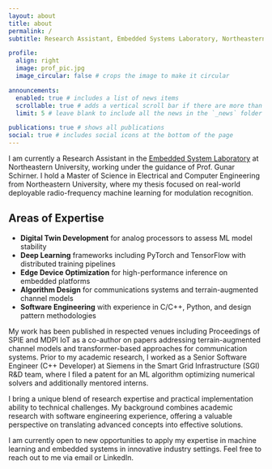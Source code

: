 ```yaml
---
layout: about
title: about
permalink: /
subtitle: Research Assistant, Embedded Systems Laboratory, Northeastern University

profile:
  align: right
  image: prof_pic.jpg
  image_circular: false # crops the image to make it circular

announcements:
  enabled: true # includes a list of news items
  scrollable: true # adds a vertical scroll bar if there are more than 3 news items
  limit: 5 # leave blank to include all the news in the `_news` folder

publications: true # shows all publications
social: true # includes social icons at the bottom of the page
---
```


I am currently a Research Assistant in the [Embedded System Laboratory](https://www.nuesl.org/) at Northeastern University, working under the guidance of Prof. Gunar Schirner. I hold a Master of Science in Electrical and Computer Engineering from Northeastern University, where my thesis focused on real-world deployable radio-frequency machine learning for modulation recognition.

## Areas of Expertise

- **Digital Twin Development** for analog processors to assess ML model stability
- **Deep Learning** frameworks including PyTorch and TensorFlow with distributed training pipelines
- **Edge Device Optimization** for high-performance inference on embedded platforms
- **Algorithm Design** for communications systems and terrain-augmented channel models
- **Software Engineering** with experience in C/C++, Python, and design pattern methodologies

My work has been published in respected venues including Proceedings of SPIE and MDPI IoT as a co-author on papers addressing terrain-augmented channel models and transformer-based approaches for communication systems. Prior to my academic research, I worked as a Senior Software Engineer (C++ Developer) at Siemens in the Smart Grid Infrastructure (SGI) R&D team, where I filed a patent for an ML algorithm optimizing numerical solvers and additionally mentored interns.

I bring a unique blend of research expertise and practical implementation ability to technical challenges. My background combines academic research with software engineering experience, offering a valuable perspective on translating advanced concepts into effective solutions.

I am currently open to new opportunities to apply my expertise in machine learning and embedded systems in innovative industry settings. Feel free to reach out to me via email or LinkedIn.
